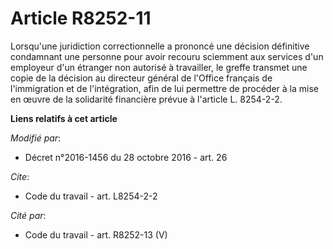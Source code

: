 # Article R8252-11

Lorsqu'une juridiction correctionnelle a prononcé une décision définitive condamnant une personne pour avoir recouru
sciemment aux services d'un employeur d'un étranger non autorisé à travailler, le greffe transmet une copie de la décision au
directeur général de l'Office français de l'immigration et de l'intégration, afin de lui permettre de procéder à la mise en
œuvre de la solidarité financière prévue à l'article L. 8254-2-2.

**Liens relatifs à cet article**

_Modifié par_:

  - Décret n°2016-1456 du 28 octobre 2016 - art. 26

_Cite_:

  - Code du travail - art. L8254-2-2

_Cité par_:

  - Code du travail - art. R8252-13 (V)
